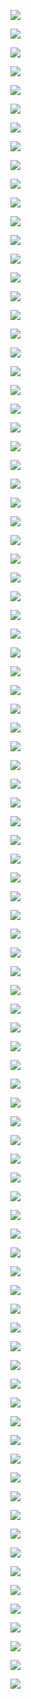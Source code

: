 ![](poke/1.png)

![](poke/2.png)

![](poke/003_g.png)

![](poke/003_g2.png)

![](poke/3-1.png)

![](poke/3.png)

![](poke/4.png)

![](poke/5.png)

![](poke/006_g.png)

![](poke/006_g2.png)

![](poke/6-1.png)

![](poke/6-2.png)

![](poke/6.png)

![](poke/7.png)

![](poke/8.png)

![](poke/009_g.png)

![](poke/009_g2.png)

![](poke/9-1.png)

![](poke/9.png)

![](poke/10.png)

![](poke/11.png)

![](poke/012_g.png)

![](poke/012_g2.png)

![](poke/12.png)

![](poke/13.png)

![](poke/14.png)

![](poke/15-1.png)

![](poke/15.png)

![](poke/16.png)

![](poke/17.png)

![](poke/18-1.png)

![](poke/18.png)

![](poke/19.png)

![](poke/20.png)

![](poke/21.png)

![](poke/22.png)

![](poke/23.png)

![](poke/24.png)

![](poke/025_7.png)

![](poke/025_8.png)

![](poke/025_9.png)

![](poke/025_10.png)

![](poke/025_11.png)

![](poke/025_12.png)

![](poke/025_13.png)

![](poke/025_14.png)

![](poke/025_14f.png)

![](poke/025_15.png)

![](poke/025_g.png)

![](poke/025_g2.png)

![](poke/25.png)

![](poke/26.png)

![](poke/27.png)

![](poke/28.png)

![](poke/29.png)

![](poke/30.png)

![](poke/31.png)

![](poke/32.png)

![](poke/33.png)

![](poke/34.png)

![](poke/35.png)

![](poke/36.png)

![](poke/37.png)

![](poke/38.png)

![](poke/39.png)

![](poke/40.png)

![](poke/41.png)

![](poke/42.png)

![](poke/43.png)

![](poke/44.png)

![](poke/45.png)

![](poke/46.png)

![](poke/47.png)

![](poke/48.png)

![](poke/49.png)

![](poke/50.png)

![](poke/51.png)

![](poke/052_3.png)

![](poke/052_g.png)

![](poke/052_g2.png)

![](poke/52.png)

![](poke/53.png)

![](poke/54.png)

![](poke/55.png)

![](poke/56.png)

![](poke/57.png)

![](poke/58.png)

![](poke/59.png)

![](poke/60.png)

![](poke/61.png)
